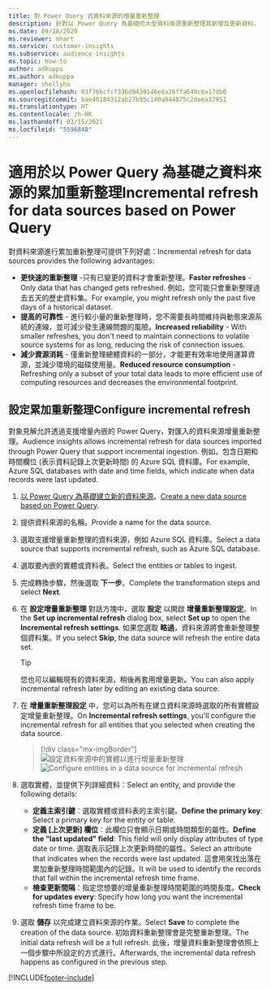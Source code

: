 ```yaml
---
title: 對 Power Query 式資料來源的增量重新整理
description: 針對以 Power Query 為基礎的大型資料來源重新整理其新增及更新資料。
ms.date: 09/28/2020
ms.reviewer: mhart
ms.service: customer-insights
ms.subservice: audience-insights
ms.topic: how-to
author: adkuppa
ms.author: adkuppa
manager: shellyha
ms.openlocfilehash: 03f76bcfc7336d8430146e8a26ffa649c6a17db0
ms.sourcegitcommit: bae40184312ab27b95c140a044875c2daea37951
ms.translationtype: HT
ms.contentlocale: zh-HK
ms.lasthandoff: 03/15/2021
ms.locfileid: "5596848"
---
```

# <a name="incremental-refresh-for-data-sources-based-on-power-query"></a><span data-ttu-id="e6a8c-103">適用於以 Power Query 為基礎之資料來源的累加重新整理</span><span class="sxs-lookup"><span data-stu-id="e6a8c-103">Incremental refresh for data sources based on Power Query</span></span>

<span data-ttu-id="e6a8c-104">對資料來源進行累加重新整理可提供下列好處：</span><span class="sxs-lookup"><span data-stu-id="e6a8c-104">Incremental refresh for data sources provides the following advantages:</span></span>

- <span data-ttu-id="e6a8c-105">**更快速的重新整理** -只有已變更的資料才會重新整理。</span><span class="sxs-lookup"><span data-stu-id="e6a8c-105">**Faster refreshes** - Only data that has changed gets refreshed.</span></span> <span data-ttu-id="e6a8c-106">例如，您可能只會重新整理過去五天的歷史資料集。</span><span class="sxs-lookup"><span data-stu-id="e6a8c-106">For example, you might refresh only the past five days of a historical dataset.</span></span>
- <span data-ttu-id="e6a8c-107">**提高的可靠性** - 進行較小量的重新整理時，您不需要長時間維持與動態來源系統的連線，並可減少發生連線問題的風險。</span><span class="sxs-lookup"><span data-stu-id="e6a8c-107">**Increased reliability** - With smaller refreshes, you don't need to maintain connections to volatile source systems for as long, reducing the risk of connection issues.</span></span>
- <span data-ttu-id="e6a8c-108">**減少資源消耗** - 僅重新整理總體資料的一部分，才能更有效率地使用運算資源，並減少環境的磁碟使用量。</span><span class="sxs-lookup"><span data-stu-id="e6a8c-108">**Reduced resource consumption** - Refreshing only a subset of your total data leads to more efficient use of computing resources and decreases the environmental footprint.</span></span>

## <a name="configure-incremental-refresh"></a><span data-ttu-id="e6a8c-109">設定累加重新整理</span><span class="sxs-lookup"><span data-stu-id="e6a8c-109">Configure incremental refresh</span></span>

<span data-ttu-id="e6a8c-110">對象見解允許透過支援增量內嵌的 Power Query，對匯入的資料來源增量重新整理。</span><span class="sxs-lookup"><span data-stu-id="e6a8c-110">Audience insights allows incremental refresh for data sources imported through Power Query that support incremental ingestion.</span></span> <span data-ttu-id="e6a8c-111">例如，包含日期和時間欄位 (表示資料記錄上次更新時間) 的 Azure SQL 資料庫。</span><span class="sxs-lookup"><span data-stu-id="e6a8c-111">For example, Azure SQL databases with date and time fields, which indicate when data records were last updated.</span></span>

1. <span data-ttu-id="e6a8c-112">[以 Power Query 為基礎建立新的資料來源](connect-power-query.md)。</span><span class="sxs-lookup"><span data-stu-id="e6a8c-112">[Create a new data source based on Power Query](connect-power-query.md).</span></span>

1. <span data-ttu-id="e6a8c-113">提供資料來源的名稱。</span><span class="sxs-lookup"><span data-stu-id="e6a8c-113">Provide a name for the data source.</span></span>

1. <span data-ttu-id="e6a8c-114">選取支援增量重新整理的資料來源，例如 Azure SQL 資料庫。</span><span class="sxs-lookup"><span data-stu-id="e6a8c-114">Select a data source that supports incremental refresh, such as Azure SQL database.</span></span>

1. <span data-ttu-id="e6a8c-115">選取要內嵌的實體或資料表。</span><span class="sxs-lookup"><span data-stu-id="e6a8c-115">Select the entities or tables to ingest.</span></span>

1. <span data-ttu-id="e6a8c-116">完成轉換步驟，然後選取 **下一步**。</span><span class="sxs-lookup"><span data-stu-id="e6a8c-116">Complete the transformation steps and select **Next**.</span></span>

1. <span data-ttu-id="e6a8c-117">在 **設定增量重新整理** 對話方塊中，選取 **設定** 以開啟 **增量重新整理設定**。</span><span class="sxs-lookup"><span data-stu-id="e6a8c-117">In the **Set up incremental refresh** dialog box, select **Set up** to open the **Incremental refresh settings**.</span></span> <span data-ttu-id="e6a8c-118">如果您選取 **略過**，資料來源將會重新整理整個資料集。</span><span class="sxs-lookup"><span data-stu-id="e6a8c-118">If you select **Skip**, the data source will refresh the entire data set.</span></span>
   > [!TIP]
   > <span data-ttu-id="e6a8c-119">您也可以編輯現有的資料來源，稍後再套用增量更新。</span><span class="sxs-lookup"><span data-stu-id="e6a8c-119">You can also apply incremental refresh later by editing an existing data source.</span></span>

1. <span data-ttu-id="e6a8c-120">在 **增量重新整理設定** 中，您可以為所有在建立資料來源時選取的所有實體設定增量重新整理。</span><span class="sxs-lookup"><span data-stu-id="e6a8c-120">On **Incremental refresh settings**, you'll configure the incremental refresh for all entities that you selected when creating the data source.</span></span>

   > [!div class="mx-imgBorder"]
   > <span data-ttu-id="e6a8c-121">![設定資料來源中的實體以進行增量重新整理](media/incremental-refresh-settings.png "設定資料來源中的實體以進行增量重新整理")</span><span class="sxs-lookup"><span data-stu-id="e6a8c-121">![Configure entities in a data source for incremental refresh](media/incremental-refresh-settings.png "Configure entities in a data source for incremental refresh")</span></span>

1. <span data-ttu-id="e6a8c-122">選取實體，並提供下列詳細資料：</span><span class="sxs-lookup"><span data-stu-id="e6a8c-122">Select an entity, and provide the following details:</span></span>

   - <span data-ttu-id="e6a8c-123">**定義主索引鍵**：選取實體或資料表的主索引鍵。</span><span class="sxs-lookup"><span data-stu-id="e6a8c-123">**Define the primary key**: Select a primary key for the entity or table.</span></span>
   - <span data-ttu-id="e6a8c-124">**定義 [上次更新] 欄位**：此欄位只會顯示日期或時間類型的屬性。</span><span class="sxs-lookup"><span data-stu-id="e6a8c-124">**Define the "last updated" field**: This field will only display attributes of type date or time.</span></span> <span data-ttu-id="e6a8c-125">選取表示記錄上次更新時間的屬性。</span><span class="sxs-lookup"><span data-stu-id="e6a8c-125">Select an attribute that indicates when the records were last updated.</span></span> <span data-ttu-id="e6a8c-126">這會用來找出落在累加重新整理時間範圍內的記錄。</span><span class="sxs-lookup"><span data-stu-id="e6a8c-126">It will be used to identify the records that fall within the incremental refresh time frame.</span></span>
   - <span data-ttu-id="e6a8c-127">**檢查更新間隔**：指定您想要的增量重新整理時間範圍的時間長度。</span><span class="sxs-lookup"><span data-stu-id="e6a8c-127">**Check for updates every**: Specify how long you want the incremental refresh time frame to be.</span></span>

1. <span data-ttu-id="e6a8c-128">選取 **儲存** 以完成建立資料來源的作業。</span><span class="sxs-lookup"><span data-stu-id="e6a8c-128">Select **Save** to complete the creation of the data source.</span></span> <span data-ttu-id="e6a8c-129">初始資料重新整理會是完整重新整理。</span><span class="sxs-lookup"><span data-stu-id="e6a8c-129">The initial data refresh will be a full refresh.</span></span> <span data-ttu-id="e6a8c-130">此後，增量資料重新整理會依照上一個步驟中所設定的方式進行。</span><span class="sxs-lookup"><span data-stu-id="e6a8c-130">Afterwards, the incremental data refresh happens as configured in the previous step.</span></span>


[!INCLUDE[footer-include](../includes/footer-banner.md)]